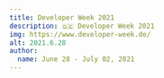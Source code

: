 ```yaml
---
title: Developer Week 2021
description: 🇩🇪 Developer Week 2021
img: https://www.developer-week.de/
alt: 2021.6.28
author:
  name: June 28 - July 02, 2021
---
```

